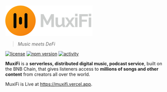 <p>
    <img src="src/assets/svgs/logo.svg"/>
</p>

> _Music meets DeFi_

[![license](https://img.shields.io/github/license/elcharitas/muxify)](https://github.com/elcharitas/muxify/LICENSE) [![npm version](https://img.shields.io/github/status/s/pulls/elcharitas/muxify/5)](https://github.com/elcharitas/muxify/pulls) [![activity](https://img.shields.io/github/commit-activity/w/elcharitas/muxify)](https://github.com/elcharitas/muxify)

**MuxiFi** is a **serverless, distributed digital music, podcast service**, built on the BNB Chain, that gives listeners access to **millions of songs and other content** from creators all over the world.

MuxiFi is Live at https://muxifi.vercel.app.
